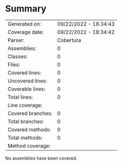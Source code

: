 ﻿# Summary
|||
|:---|:---|
| Generated on: | 09/22/2022 - 18:34:43 |
| Coverage date: | 09/22/2022 - 18:34:42 |
| Parser: | Cobertura |
| Assemblies: | 0 |
| Classes: | 0 |
| Files: | 0 |
| Covered lines: | 0 |
| Uncovered lines: | 0 |
| Coverable lines: | 0 |
| Total lines: | 0 |
| Line coverage: |  |
| Covered branches: | 0 |
| Total branches: | 0 |
| Covered methods: | 0 |
| Total methods: | 0 |
| Method coverage: |  |

No assemblies have been covered.
